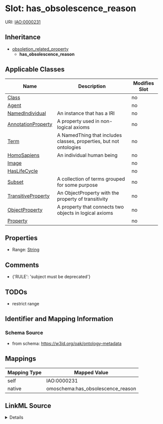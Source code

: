 

# Slot: has_obsolescence_reason



URI: [IAO:0000231](http://purl.obolibrary.org/obo/IAO_0000231)




## Inheritance

* [obsoletion_related_property](obsoletion_related_property.md)
    * **has_obsolescence_reason**






## Applicable Classes

| Name | Description | Modifies Slot |
| --- | --- | --- |
| [Class](Class.md) |  |  no  |
| [Agent](Agent.md) |  |  no  |
| [NamedIndividual](NamedIndividual.md) | An instance that has a IRI |  no  |
| [AnnotationProperty](AnnotationProperty.md) | A property used in non-logical axioms |  no  |
| [Term](Term.md) | A NamedThing that includes classes, properties, but not ontologies |  no  |
| [HomoSapiens](HomoSapiens.md) | An individual human being |  no  |
| [Image](Image.md) |  |  no  |
| [HasLifeCycle](HasLifeCycle.md) |  |  no  |
| [Subset](Subset.md) | A collection of terms grouped for some purpose |  no  |
| [TransitiveProperty](TransitiveProperty.md) | An ObjectProperty with the property of transitivity |  no  |
| [ObjectProperty](ObjectProperty.md) | A property that connects two objects in logical axioms |  no  |
| [Property](Property.md) |  |  no  |







## Properties

* Range: [String](String.md)





## Comments

* {'RULE': 'subject must be deprecated'}

## TODOs

* restrict range

## Identifier and Mapping Information







### Schema Source


* from schema: https://w3id.org/oak/ontology-metadata




## Mappings

| Mapping Type | Mapped Value |
| ---  | ---  |
| self | IAO:0000231 |
| native | omoschema:has_obsolescence_reason |




## LinkML Source

<details>
```yaml
name: has_obsolescence_reason
todos:
- restrict range
comments:
- '{''RULE'': ''subject must be deprecated''}'
from_schema: https://w3id.org/oak/ontology-metadata
rank: 1000
is_a: obsoletion_related_property
domain: ObsoleteAspect
slot_uri: IAO:0000231
alias: has_obsolescence_reason
domain_of:
- HasLifeCycle
range: string

```
</details>